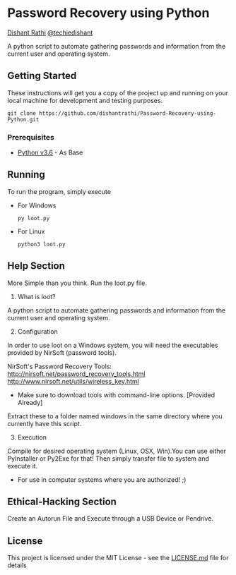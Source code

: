 # Password Recovery using Python

[Dishant Rathi](https://www.dishantrathi.tk)  [@techiedishant](https://www.twitter.com/techiedishant)

A python script to automate gathering passwords and information from the current user and operating system.

## Getting Started

These instructions will get you a copy of the project up and running on your local machine for development and testing purposes. 

```
git clone https://github.com/dishantrathi/Password-Recovery-using-Python.git
```
### Prerequisites

* [Python v3.6](https://www.python.org/) - As Base

## Running

To run the program, simply execute

* For Windows
    ```
    py loot.py
    ```
* For Linux
    ```
    python3 loot.py
    ```

## Help Section

More Simple than you think. Run the loot.py file.

1) What is loot?

A python script to automate gathering passwords and information from the current user and operating system.

2) Configuration

In order to use loot on a Windows system, you will need the executables provided by NirSoft (password tools).

NirSoft's Password Recovery Tools:
  http://nirsoft.net/password_recovery_tools.html
  http://www.nirsoft.net/utils/wireless_key.html

* Make sure to download tools with command-line options. [Provided Already]
	
Extract these to a folder named windows in the same directory where you currently have this script.

3) Execution

Compile for desired operating system (Linux, OSX, Win).You can use either PyInstaller or Py2Exe for that! Then simply transfer file to system and execute it.

- For use in computer systems where you are authorized! ;)

## Ethical-Hacking Section

Create an Autorun File and Execute through a USB Device or Pendrive.

## License

This project is licensed under the MIT License - see the [LICENSE.md](LICENSE.md) file for details
